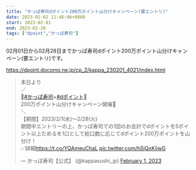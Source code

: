 ```yaml
---
title: "かっぱ寿司dポイント200万ポイント山分けキャンペーン(要エントリ)"
date: 2023-02-02 11:46:06+0900
start: 2023-02-01
end: 2023-02-28
tags: ["dpoint","かっぱ寿司"]
---
```


02月01日から02月28日までかっぱ寿司dポイント200万ポイント山分けキャンペーン(要エントリ)です。

https://dpoint.docomo.ne.jp/cp_2/kappa_230201_4021/index.html

<blockquote class="twitter-tweet"><p lang="ja" dir="ltr">本日より<br>／<br>🍣<a href="https://twitter.com/hashtag/%E3%81%8B%E3%81%A3%E3%81%B1%E5%AF%BF%E5%8F%B8?src=hash&amp;ref_src=twsrc%5Etfw">#かっぱ寿司</a>×<a href="https://twitter.com/hashtag/d%E3%83%9D%E3%82%A4%E3%83%B3%E3%83%88?src=hash&amp;ref_src=twsrc%5Etfw">#dポイント</a>🐥<br>200万ポイント山分けキャンペーン開催🌈<br>＼<br>【期間】2023/2/1(水)～2/28(火)<br>期間中エントリーの上、かっぱ寿司での1回のお会計でdポイントを5ポイント以上ためるを1口として総口数に応じてdポイント200万ポイントを山分け！<br>✅詳細<a href="https://t.co/YQAmeuChaL">https://t.co/YQAmeuChaL</a> <a href="https://t.co/hSjQxKiiwG">pic.twitter.com/hSjQxKiiwG</a></p>&mdash; かっぱ寿司【公式】 (@kappasushi_jp) <a href="https://twitter.com/kappasushi_jp/status/1620648137420333062?ref_src=twsrc%5Etfw">February 1, 2023</a></blockquote> <script async src="https://platform.twitter.com/widgets.js" charset="utf-8"></script>

